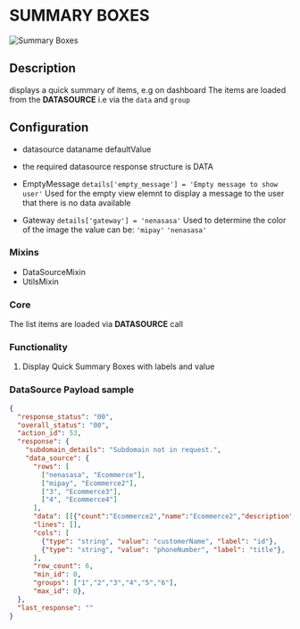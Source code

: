# SUMMARY BOXES

![Summary Boxes](https://i.postimg.cc/hjbSwM7t/summary-boxes-update.png)

## Description

displays a quick summary of items, e.g on dashboard
The items are loaded from the **DATASOURCE** i.e via the `data` and `group`

## Configuration

- datasource dataname defaultValue
- the required datasource response structure is DATA

- EmptyMessage
`details['empty_message'] = 'Empty message to show user'`
Used for the empty view elemnt to display a message to the user that there is no data available

- Gateway
`details['gateway'] = 'nenasasa'`
Used to determine the color of the image the value can be:
`'mipay'`
`'nenasasa'`

### Mixins

- DataSourceMixin
- UtilsMixin

### Core

The list items are loaded via **DATASOURCE** call

### Functionality

1. Display Quick Summary Boxes with labels and value

### DataSource Payload sample

```json
{
  "response_status": "00",
  "overall_status": "00",
  "action_id": 53,
  "response": {
    "subdomain_details": "Subdomain not in request.",
    "data_source": {
      "rows": [
        ["nenasasa", "Ecommerce"],
        ["mipay", "Ecommerce2"],
        ["3", "Ecommerce3"],
        ["4", "Ecommerce4"]
      ],
      "data": [[{"count":"Ecommerce2","name":"Ecommerce2","description":"Ecommerce2","kind":"Ecommerce2","type":"Ecommerce2"}],[{"count":"Ecommerce2","name":"Ecommerce2","description":"Ecommerce2","kind":"Ecommerce2","type":"Ecommerce2"}],[{"count":"Ecommerce2","name":"Ecommerce2","description":"Ecommerce2","kind":"Ecommerce2","type":"Ecommerce2"}],[{"count":"Ecommerce2","name":"Ecommerce2","description":"Ecommerce2","kind":"Ecommerce2","type":"Ecommerce2"}],[{"count":"Ecommerce2","name":"Ecommerce2","description":"Ecommerce2","kind":"Ecommerce2","type":"Ecommerce2"}],[{"count":"Ecommerce2","name":"Ecommerce2","description":"Ecommerce2","kind":"Ecommerce2","type":"Ecommerce2"}]],
      "lines": [],
      "cols": [
        {"type": "string", "value": "customerName", "label": "id"},
        {"type": "string", "value": "phoneNumber", "label": "title"},
      ],
      "row_count": 6,
      "min_id": 0,
      "groups": ["1","2","3","4","5","6"],
      "max_id": 0},
  },
  "last_response": ""
}
```
